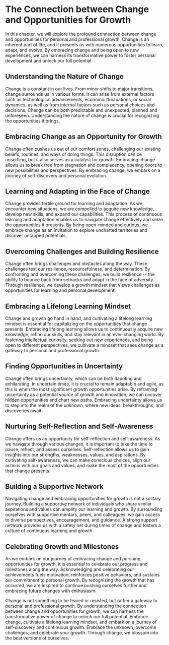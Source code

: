 The Connection between Change and Opportunities for Growth
=====================================================================

In this chapter, we will explore the profound connection between change and opportunities for personal and professional growth. Change is an inherent part of life, and it presents us with numerous opportunities to learn, adapt, and evolve. By embracing change and being open to new experiences, we can harness its transformative power to foster personal development and unlock our full potential.

**Understanding the Nature of Change**
--------------------------------------

Change is a constant in our lives. From minor shifts to major transitions, change surrounds us in various forms. It can arise from external factors such as technological advancements, economic fluctuations, or social dynamics, as well as from internal factors such as personal choices and decisions. Change can be both predictable and unexpected, planned and unforeseen. Understanding the nature of change is crucial for recognizing the opportunities it brings.

**Embracing Change as an Opportunity for Growth**
-------------------------------------------------

Change often pushes us out of our comfort zones, challenging our existing beliefs, routines, and ways of doing things. This disruption can be unsettling, but it also serves as a catalyst for growth. Embracing change allows us to break free from stagnation and complacency, opening doors to new possibilities and perspectives. By embracing change, we embark on a journey of self-discovery and personal evolution.

**Learning and Adapting in the Face of Change**
-----------------------------------------------

Change provides fertile ground for learning and adaptation. As we encounter new situations, we are compelled to acquire new knowledge, develop new skills, and expand our capabilities. This process of continuous learning and adaptation enables us to navigate change effectively and seize the opportunities it presents. By being open-minded and curious, we embrace change as an invitation to explore uncharted territories and discover untapped potentials.

**Overcoming Challenges and Building Resilience**
-------------------------------------------------

Change often brings challenges and obstacles along the way. These challenges test our resilience, resourcefulness, and determination. By confronting and overcoming these challenges, we build resilience -- the ability to bounce back from setbacks and adapt in the face of adversity. Through resilience, we develop a growth mindset that views challenges as opportunities for learning and personal development.

**Embracing a Lifelong Learning Mindset**
-----------------------------------------

Change and growth go hand in hand, and cultivating a lifelong learning mindset is essential for capitalizing on the opportunities that change presents. Embracing lifelong learning allows us to continuously acquire new knowledge, refine our skills, and stay relevant in an ever-changing world. By fostering intellectual curiosity, seeking out new experiences, and being open to different perspectives, we cultivate a mindset that sees change as a gateway to personal and professional growth.

**Finding Opportunities in Uncertainty**
----------------------------------------

Change often brings uncertainty, which can be both daunting and exhilarating. In uncertain times, it is crucial to remain adaptable and agile, as this is when the most significant growth opportunities arise. By reframing uncertainty as a potential source of growth and innovation, we can uncover hidden opportunities and chart new paths. Embracing uncertainty allows us to step into the realm of the unknown, where new ideas, breakthroughs, and discoveries await.

**Nurturing Self-Reflection and Self-Awareness**
------------------------------------------------

Change offers us an opportunity for self-reflection and self-awareness. As we navigate through various changes, it is important to take the time to pause, reflect, and assess ourselves. Self-reflection allows us to gain insights into our strengths, weaknesses, values, and aspirations. By cultivating self-awareness, we can make conscious choices, align our actions with our goals and values, and make the most of the opportunities that change presents.

**Building a Supportive Network**
---------------------------------

Navigating change and embracing opportunities for growth is not a solitary journey. Building a supportive network of individuals who share similar aspirations and values can amplify our learning and growth. By surrounding ourselves with supportive mentors, peers, and colleagues, we gain access to diverse perspectives, encouragement, and guidance. A strong support network provides us with a safety net during times of change and fosters a culture of continuous learning and growth.

**Celebrating Growth and Milestones**
-------------------------------------

As we embark on our journey of embracing change and pursuing opportunities for growth, it is essential to celebrate our progress and milestones along the way. Acknowledging and celebrating our achievements fuels motivation, reinforces positive behaviors, and sustains our commitment to personal growth. By recognizing the growth that has occurred, we are inspired to continue pushing ourselves further and embracing future changes with enthusiasm.

Change is not something to be feared or resisted, but rather a gateway to personal and professional growth. By understanding the connection between change and opportunities for growth, we can harness the transformative power of change to unlock our full potential. Embrace change, cultivate a lifelong learning mindset, and embark on a journey of self-discovery and continuous growth. Embrace the unknown, overcome challenges, and celebrate your growth. Through change, we blossom into the best versions of ourselves.
